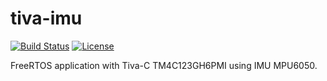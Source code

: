 # tiva-imu

[![Build Status](https://travis-ci.org/caiotoledo/tiva-imu.svg?branch=master)](https://travis-ci.org/caiotoledo/tiva-imu) [![License](https://img.shields.io/badge/license-MIT_License-blue.svg?style=flat)](LICENSE)

FreeRTOS application with Tiva-C TM4C123GH6PMI using IMU MPU6050.
